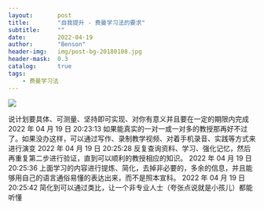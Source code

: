 ```yaml
---
layout:       post
title:        "自我提升 - 费曼学习法的要求"
subtitle:     ""
date:         2022-04-19
author:       "Benson"
header-img:   img/post-bg-20180108.jpg
header-mask:  0.3
catalog:      true
tags: 
    - 费曼学习法
---
```


![](http://tc.seoipo.com/202204192027831.png)

说计划要具体、可测量、坚持即可实现、对你有意义并且要在一定的期限内完成
2022 年 04 月 19 日 20:23:13
如果能真实的一对一或一对多的教授那再好不过了。如果没办这样，可以通过写作、录制教学视频、对着手机录音、实践等方式来进行演变
2022 年 04 月 19 日 20:25:28
反复查询资料、学习、强化记忆，然后再重复第二步进行验证，直到可以顺利的教授相应的知识。
2022 年 04 月 19 日 20:25:36
上面学习的内容进行提炼、简化，去掉非必要的，多余的信息，并且能够用自己的语言通俗易懂的表达出来，而不是照本宣科。
2022 年 04 月 19 日 20:25:42
简化到可以通过类比，让一个非专业人士（夸张点说就是小孩儿）都能听懂
